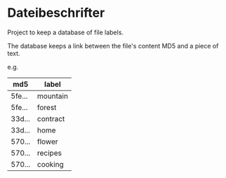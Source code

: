# Dateibeschrifter
Project to keep a database of file labels.

The database keeps a link between the file's content MD5 and a piece of text.

e.g.

| md5    | label    |
|--------|----------|
| 5fe... | mountain |
| 5fe... | forest   |
| 33d... | contract |
| 33d... | home     |
| 570... | flower   |
| 570... | recipes  |
| 570... | cooking  |
